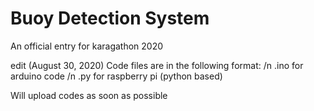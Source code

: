 # Buoy Detection System
 An official entry for karagathon 2020

edit (August 30, 2020)
Code files are in the following format:
/n .ino for arduino code
/n .py for raspberry pi (python based)

Will upload codes as soon as possible
